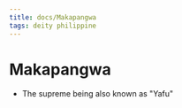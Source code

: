 ```yaml
---
title: docs/Makapangwa
tags: deity philippine
---
```


# Makapangwa
- The supreme being also known as "Yafu"